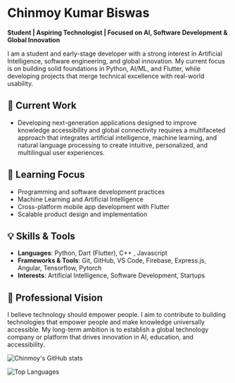 # Chinmoy Kumar Biswas

**Student | Aspiring Technologist | Focused on AI, Software Development & Global Innovation**  

I am a student and early-stage developer with a strong interest in Artificial Intelligence, software engineering, and global innovation. My current focus is on building solid foundations in Python, AI/ML, and Flutter, while developing projects that merge technical excellence with real-world usability.  



## 💼 Current Work
- Developing next-generation applications designed to improve knowledge accessibility and global connectivity requires a multifaceted approach that integrates artificial intelligence, machine learning, and natural language processing to create intuitive, personalized, and multilingual user experiences.  



## 🧠 Learning Focus
- Programming and software development practices  
- Machine Learning and Artificial Intelligence  
- Cross-platform mobile app development with Flutter  
- Scalable product design and implementation  



## 💡 Skills & Tools
- **Languages**: Python, Dart (Flutter), C++ , Javascript  
- **Frameworks & Tools**: Git, GitHub, VS Code, Firebase, Express.js, Angular, Tensorflow, Pytorch  
- **Interests**: Artificial Intelligence, Software Development, Startups  



## 🔭 Professional Vision
I believe technology should empower people. I aim to contribute to building technologies that empower people and make knowledge universally accessible. My long-term ambition is to establish a global technology company or platform that drives innovation in AI, education, and accessibility.  

![Chinmoy's GitHub stats](https://github-readme-stats.vercel.app/api?username=Chinmoy-sh&show_icons=true&theme=default)

![Top Languages](https://github-readme-stats.vercel.app/api/top-langs/?username=Chinmoy-sh&layout=compact)

